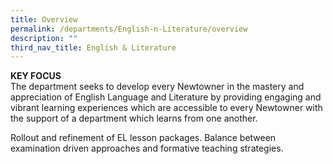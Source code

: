 ```yaml
---
title: Overview
permalink: /departments/English-n-Literature/overview
description: ""
third_nav_title: English & Literature
---
```

**KEY FOCUS**<br>
The department seeks to develop every Newtowner in the mastery and appreciation of English Language and Literature by providing engaging and vibrant learning experiences which are accessible to every Newtowner with the support of a department which learns from one another.

Rollout and refinement of EL lesson packages.
Balance between examination driven approaches and formative teaching strategies.